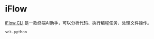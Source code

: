 # iFlow

[iFlow CLI](https://platform.iflow.cn/cli/quickstart) 是一款终端AI助手，可以分析代码、执行编程任务、处理文件操作。

```{toctree}
sdk-python
```
